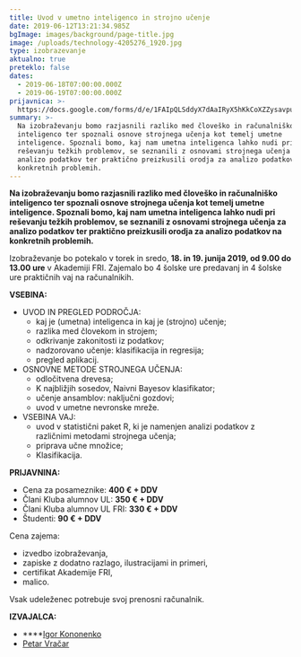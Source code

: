 ```yaml
---
title: Uvod v umetno inteligenco in strojno učenje
date: 2019-06-12T13:21:34.985Z
bgImage: images/background/page-title.jpg
image: /uploads/technology-4205276_1920.jpg
type: izobrazevanje
aktualno: true
preteklo: false
dates:
  - 2019-06-18T07:00:00.000Z
  - 2019-06-19T07:00:00.000Z
prijavnica: >-
  https://docs.google.com/forms/d/e/1FAIpQLSddyX7dAaIRyX5hKkCoXZZysavpuh_kN5NPdDLKzLsJpJrsWQ/viewform
summary: >-
  Na izobraževanju bomo razjasnili razliko med človeško in računalniško
  inteligenco ter spoznali osnove strojnega učenja kot temelj umetne
  inteligence. Spoznali bomo, kaj nam umetna inteligenca lahko nudi pri
  reševanju težkih problemov, se seznanili z osnovami strojnega učenja za
  analizo podatkov ter praktično preizkusili orodja za analizo podatkov na
  konkretnih problemih.
---
```

**Na izobraževanju bomo razjasnili razliko med človeško in računalniško inteligenco ter spoznali osnove strojnega učenja kot temelj umetne inteligence. Spoznali bomo, kaj nam umetna inteligenca lahko nudi pri reševanju težkih problemov, se seznanili z osnovami strojnega učenja za analizo podatkov ter praktično preizkusili orodja za analizo podatkov na konkretnih problemih.**

Izobraževanje bo potekalo v torek in sredo, **18. in 19. junija 2019, od 9.00 do 13.00 ure** v Akademiji FRI. Zajemalo bo 4 šolske ure predavanj in 4 šolske ure praktičnih vaj na računalnikih.

**VSEBINA:**

* UVOD IN PREGLED PODROČJA:
  * kaj je (umetna) inteligenca in kaj je (strojno) učenje; 
  * razlika med človekom in strojem; 
  * odkrivanje zakonitosti iz podatkov; 
  * nadzorovano učenje: klasifikacija in regresija;
  * pregled aplikacij.
* OSNOVNE METODE STROJNEGA UČENJA: 
  * odločitvena drevesa; 
  * K najbližjih sosedov, Naivni Bayesov klasifikator; 
  * učenje ansamblov: naključni gozdovi; 
  * uvod v umetne nevronske mreže.
* VSEBINA VAJ: 
  * uvod v statistični paket R, ki je namenjen analizi podatkov z različnimi metodami strojnega učenja; 
  * priprava učne množice; 
  * Klasifikacija.

**PRIJAVNINA:**

* Cena za posameznike: **400 € + DDV**
* Člani Kluba alumnov UL: **350 € + DDV**
* Člani Kluba alumnov UL FRI: **330 € + DDV**
* Študenti: **90 € + DDV**

Cena zajema:

* izvedbo izobraževanja,
* zapiske z dodatno razlago, ilustracijami in primeri,
* certifikat Akademije FRI,
* malico.

Vsak udeleženec potrebuje svoj prenosni računalnik.

**IZVAJALCA:**

* ****[Igor Kononenko](https://akademijafri.si/izvajalci/igor-kononenko/) 
* [Petar Vračar](https://akademijafri.si/izvajalci/petar-vracar/)
